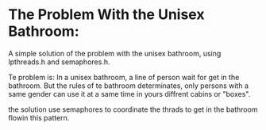 # The Problem With the Unisex Bathroom:
A simple solution of the problem with the unisex bathroom, using lpthreads.h and semaphores.h.

Te problem is:
In a unisex bathroom, a line of person wait for get in the bathroom. But the rules of te bathroom
determinates, only persons with a same gender can use it at a same time in yours diffrent cabins or "boxes".

the solution use semaphores to coordinate the thrads to get in the bathroom flowin this pattern.
